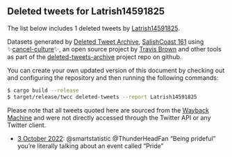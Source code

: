 ## Deleted tweets for Latrish14591825

The list below includes 1 deleted tweets by
[Latrish14591825](https://twitter.com/Latrish14591825).



Datasets generated by [Deleted Tweet Archive](https://twitter.com/deletedtweet161), 
[SalishCoast 161](https://twitter.com/SalishCoastA) using 
✨[cancel-culture](https://github.com/travisbrown/cancel-culture)✨, an open source project by 
[Travis Brown](https://twitter.com/travisbrown) and other tools as part of the 
[deleted-tweets-archive](https://github.com/salcoast/deleted-tweets-archive/) project repo on github.

You can create your own updated version of this document by checking out and configuring the
repository and then running the following commands:

```bash
$ cargo build --release
$ target/release/twcc deleted-tweets --report Latrish14591825
```

Please note that all tweets quoted here are sourced from the
[Wayback Machine](https://web.archive.org) and were not directly accessed through the Twitter API or
any Twitter client.

* [ 3 October 2022](https://web.archive.org/web/20221003051828/https://twitter.com/Latrish14591825/status/1576803852392669185): @smartstatistic @ThunderHeadFan “Being prideful” you’re literally talking about an event called “Pride” <!--1576803852392669185-->
